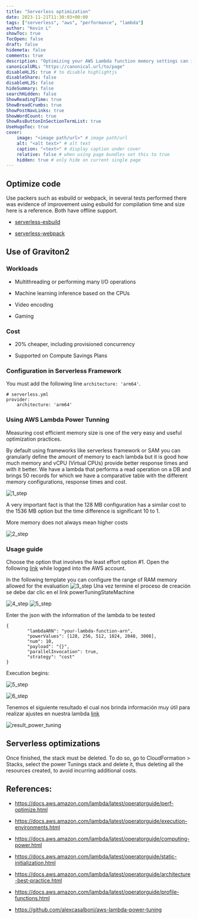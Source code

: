 ```yaml
---
title: "Serverless optimization"
date: 2023-11-21T11:30:03+00:00
tags: ["serverless", "aws", "performance", "lambda"]
author: "Kevin L"
showToc: true
TocOpen: false
draft: false
hidemeta: false
comments: true
description: "Optimizing your AWS Lambda function memory settings can improve performance and reduce costs. Use the appropriate amount of memory for your function based on its requirements, and consider using a smaller amount for functions that don't need it. Additionally, use AWS Lambda power tuning to optimize your function's performance, and eliminate unnecessary resources and costs by removing unused functions and optimizing your stack."
canonicalURL: "https://canonical.url/to/page"
disableHLJS: true # to disable highlightjs
disableShare: false
disableHLJS: false
hideSummary: false
searchHidden: false
ShowReadingTime: true
ShowBreadCrumbs: true
ShowPostNavLinks: true
ShowWordCount: true
ShowRssButtonInSectionTermList: true
UseHugoToc: true
cover:
    image: "<image path/url>" # image path/url
    alt: "<alt text>" # alt text
    caption: "<text>" # display caption under cover
    relative: false # when using page bundles set this to true
    hidden: true # only hide on current single page
--- 
```


## Optimize code

Use packers such as esbuild or webpack, in several tests performed there was evidence of improvement using esbuild for compilation time and size here is a reference. Both have offline support.


* [serverless-esbuild](https://www.npmjs.com/package/serverless-esbuild)

* [serverless-webpack](https://www.serverless.com/plugins/serverless-webpack)

## Use of Graviton2

### Workloads

* Multithreading or performing many I/O operations

* Machine learning inference based on the CPUs

* Video encoding

* Gaming


### Cost
* 20% cheaper, including provisioned concurrency

* Supported on Compute Savings Plans

### Configuration in Serverless Framework
You must add the following line `architecture: 'arm64'`.
```
# serverless.yml
provider:
    architecture: 'arm64'
```
### Using AWS Lambda Power Tunning
Measuring cost efficient memory size is one of the very easy and useful optimization practices.

By default using frameworks like serverless framework or SAM you can granularly define the amount of memory to each lambda but it is good how much memory and vCPU (Virtual CPUs) provide better response times and with it better.
We have a lambda that performs a read operation on a DB and brings 50 records for which we have a comparative table with the different memory configurations, response times and cost.

![1_step](/1_step_power_tuning.png "Step 1")

A very important fact is that the 128 MB configuration has a similar cost to the 1536 MB option but the time difference is significant 10 to 1.

More memory does not always mean higher costs

![2_step](/2_step_power_tuning.png "Step 2")

### Usage guide

Choose the option that involves the least effort option #1. Open the following [link](https://serverlessrepo.aws.amazon.com/applications/arn:aws:serverlessrepo:us-east-1:451282441545:applications~aws-lambda-power-tuning) while logged into the AWS account.

In the following template you can configure the range of RAM memory allowed for the evaluation
![3_step](/3_step_power_tuning.png "Step 3")
Una vez termine el proceso de creación se debe dar clic en el link powerTuningStateMachine

![4_step](/4_step_power_tuning.png "Step 4")
![5_step](/5_step_power_tuning.png "Step 5")

Enter the json with the information of the lambda to be tested

```
{
        "lambdaARN": "your-lambda-function-arn",
        "powerValues": [128, 256, 512, 1024, 2048, 3008],
        "num": 10,
        "payload": "{}",
        "parallelInvocation": true,
        "strategy": "cost"
}
```

Execution begins:

![5_step](/5_step_power_tuning.png "Step 5")

![6_step](/6_step_power_tuning.png "Step 6")

Tenemos el siguiente resultado el cual nos brinda información muy útil para realizar ajustes en nuestra lambda [link](https://lambda-power-tuning.show/#gAAAAQACAAQACMAL;AACJQ6uqGUMAAIhBAAA4QVVVPUEAAEBB;ERP6NIWNDDXGP/gzEzwvNBM8rzQesAA1)

![result_power_tuning](/result_power_tuning.png "result_power_tuning")

## Serverless optimizations 

Once finished, the stack must be deleted. To do so, go to CloudFormation > Stacks, select the power Tunings stack and delete it, thus deleting all the resources created, to avoid incurring additional costs.

## References:

* https://docs.aws.amazon.com/lambda/latest/operatorguide/perf-optimize.html

* https://docs.aws.amazon.com/lambda/latest/operatorguide/execution-environments.html

* https://docs.aws.amazon.com/lambda/latest/operatorguide/computing-power.html

* https://docs.aws.amazon.com/lambda/latest/operatorguide/static-initialization.html

* https://docs.aws.amazon.com/lambda/latest/operatorguide/architecture-best-practice.html

* https://docs.aws.amazon.com/lambda/latest/operatorguide/profile-functions.html

* https://github.com/alexcasalboni/aws-lambda-power-tuning

 

